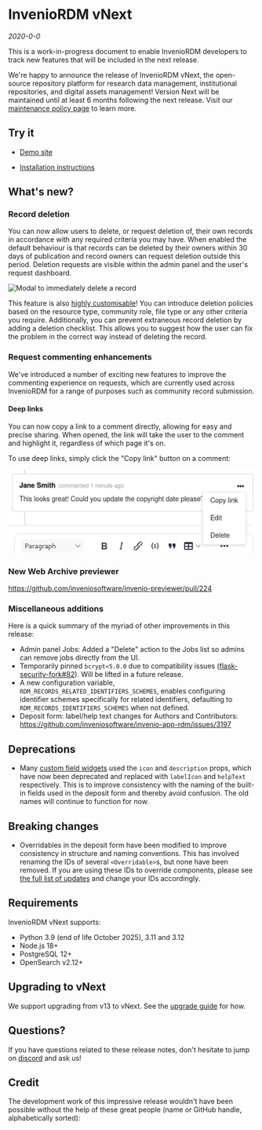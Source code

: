 # InvenioRDM vNext

_2020-0-0_

This is a work-in-progress document to enable InvenioRDM developers to track
new features that will be included in the next release.

We're happy to announce the release of InvenioRDM vNext, the open-source
repository platform for research data management, institutional repositories,
and digital assets management! Version Next will be maintained until at least 6 months following the next release. Visit our [maintenance policy page](../maintenance-policy.md) to learn more.

## Try it

- [Demo site](https://inveniordm.web.cern.ch)

- [Installation instructions](../../install/index.md)

## What's new?

### Record deletion

You can now allow users to delete, or request deletion of, their own records in accordance with any required criteria you may have. When enabled the default behaviour is that records can be deleted by their owners within 30 days of publication and record owners can request deletion outside this period. Deletion requests are visible within the admin panel and the user's request dashboard.

![Modal to immediately delete a record](imgs/deletion-modal.png)

This feature is also [highly customisable](../../operate/customize/record_deletion.md)! You can introduce deletion policies based on the resource type, community role, file type or any other criteria you require. Additionally, you can prevent extraneous record deletion by adding a deletion checklist. This allows you to suggest how the user can fix the problem in the correct way instead of deleting the record.

### Request commenting enhancements

We've introduced a number of exciting new features to improve the commenting experience on requests, which are currently used across InvenioRDM
for a range of purposes such as community record submission.

#### Deep links

You can now copy a link to a comment directly, allowing for easy and precise sharing.
When opened, the link will take the user to the comment and highlight it, regardless of which page it's on.

To use deep links, simply click the "Copy link" button on a comment:

![Comment with the "copy link" button](imgs/comment-deep-link.png)


### New Web Archive previewer

https://github.com/inveniosoftware/invenio-previewer/pull/224

### Miscellaneous additions

Here is a quick summary of the myriad of other improvements in this release:

- Admin panel Jobs: Added a "Delete" action to the Jobs list so admins can remove jobs directly from the UI.
- Temporarily pinned `bcrypt<5.0.0` due to compatibility issues ([flask-security-fork#82](https://github.com/inveniosoftware/flask-security-fork/pull/82)). Will be lifted in a future release.
- A new configuration variable, `RDM_RECORDS_RELATED_IDENTIFIERS_SCHEMES`, enables configuring identifier schemes specifically for related identifiers, defaulting to `RDM_RECORDS_IDENTIFIERS_SCHEMES` when not defined.
- Deposit form: label/help text changes for Authors and Contributors: https://github.com/inveniosoftware/invenio-app-rdm/issues/3197

## Deprecations

- Many [custom field widgets](../../operate/customize/metadata/custom_fields/widgets.md) used the `icon` and `description` props, which have now been deprecated and replaced with `labelIcon` and `helpText` respectively. This is to improve consistency with the naming of the built-in fields used in the deposit form and thereby avoid confusion. The old names will continue to function for now.

## Breaking changes

- Overridables in the deposit form have been modified to improve consistency in structure and naming conventions. This has involved renaming the IDs of several `<Overridable>`s, but none have been removed. If you are using these IDs to override components, please see [the full list of updates](https://github.com/inveniosoftware/invenio-rdm-records/pull/2101/files#diff-ff3c479edefad986d2fe6fe7ead575a46b086e3bbcf0ccc86d85efc4a4c63c79) and change your IDs accordingly.

## Requirements

InvenioRDM vNext supports:

- Python 3.9 (end of life October 2025), 3.11 and 3.12
- Node.js 18+
- PostgreSQL 12+
- OpenSearch v2.12+

## Upgrading to vNext

We support upgrading from v13 to vNext. See the [upgrade guide](./upgrade-vNext.md) for how.

## Questions?

If you have questions related to these release notes, don't hesitate to jump on [discord](https://discord.gg/8qatqBC) and ask us!

## Credit

The development work of this impressive release wouldn't have been possible without the help of these great people (name or GitHub handle, alphabetically sorted):
